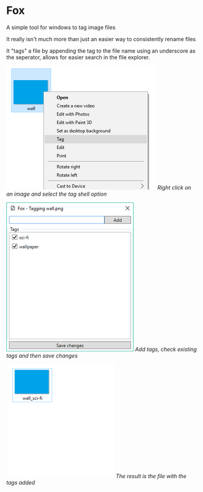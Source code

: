 # Fox
A simple tool for windows to tag image files

It really isn't much more than just an easier way to consistently rename files

It "tags" a file by appending the tag to the file name using an underscore as the seperator, allows for easier search in the file explorer.
&nbsp;

![Shell](Images/shell.png)
*Right click on an image and select the tag shell option*
&nbsp;

![Application](Images/application.png)
*Add tags, check existing tags and then save changes*
&nbsp;

![Result](Images/result.png)
*The result is the file with the tags added*
